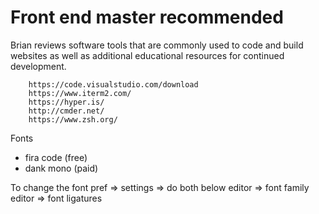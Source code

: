 # Front end master recommended

Brian reviews software tools that are commonly used to code and build websites as well as additional educational resources for continued development.

        https://code.visualstudio.com/download
        https://www.iterm2.com/
        https://hyper.is/
        http://cmder.net/
        https://www.zsh.org/

Fonts

- fira code (free)
- dank mono (paid)

To change the font
pref => settings => do both below
editor => font family
editor => font ligatures
